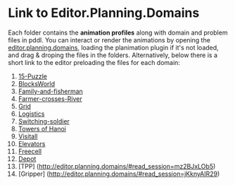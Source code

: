 # Link to Editor.Planning.Domains

Each folder contains the **animation profiles** along with domain and problem files in pddl. You can interact or render the animations by opening the [editor.planning.domains](http://editor.planning.domains/#read_session=LwNY8sppTZ), loading the planimation plugin if it's not loaded, and drag & droping the files in the folders. Alternatively, below there is a short link to the editor preloading the files for each domain:

1. [15-Puzzle](http://editor.planning.domains/#read_session=opu31yHZOi)
2. [BlocksWorld](http://editor.planning.domains/#read_session=0NKmKNlPZV)
3. [Family-and-fisherman](http://editor.planning.domains/#read_session=GrXosSLise)
4. [Farmer-crosses-River](http://editor.planning.domains/#read_session=rYeAF8SAUh)
5. [Grid](http://editor.planning.domains/#read_session=PxrcHHw7rk)
6. [Logistics](http://editor.planning.domains/#read_session=P1PMRZfHSZ)
7. [Switching-soldier](http://editor.planning.domains/#read_session=Ma7fRrgzMv)
8. [Towers of Hanoi](http://editor.planning.domains/#read_session=7doJXh2b8N)
9. [Visitall](http://editor.planning.domains/#read_session=yApCBegR7j)
10. [Elevators](http://editor.planning.domains/#read_session=dlgnCMwcwC)
11. [Freecell](http://editor.planning.domains/#read_session=q8Rh3Y7sSE)
12. [Depot](http://editor.planning.domains/#read_session=MFmtS8g0ar)
13. [TPP] (http://editor.planning.domains/#read_session=mz2BJxLOb5)
14. [Gripper] (http://editor.planning.domains/#read_session=jKknyAIR29)
